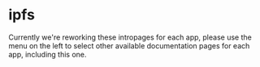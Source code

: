 # ipfs

Currently we're reworking these intropages for each app, please use the menu on the left to select other available documentation pages for each app, including this one.
